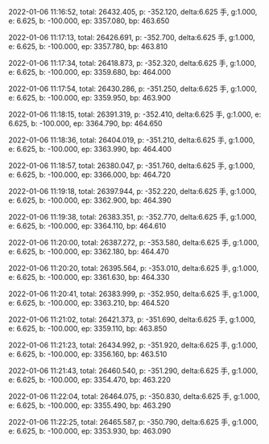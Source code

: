 2022-01-06 11:16:52, total: 26432.405, p: -352.120, delta:6.625 手, g:1.000, e: 6.625, b: -100.000, ep: 3357.080, bp: 463.650

2022-01-06 11:17:13, total: 26426.691, p: -352.700, delta:6.625 手, g:1.000, e: 6.625, b: -100.000, ep: 3357.780, bp: 463.810

2022-01-06 11:17:34, total: 26418.873, p: -352.320, delta:6.625 手, g:1.000, e: 6.625, b: -100.000, ep: 3359.680, bp: 464.000

2022-01-06 11:17:54, total: 26430.286, p: -351.250, delta:6.625 手, g:1.000, e: 6.625, b: -100.000, ep: 3359.950, bp: 463.900

2022-01-06 11:18:15, total: 26391.319, p: -352.410, delta:6.625 手, g:1.000, e: 6.625, b: -100.000, ep: 3364.790, bp: 464.650

2022-01-06 11:18:36, total: 26404.019, p: -351.210, delta:6.625 手, g:1.000, e: 6.625, b: -100.000, ep: 3363.990, bp: 464.400

2022-01-06 11:18:57, total: 26380.047, p: -351.760, delta:6.625 手, g:1.000, e: 6.625, b: -100.000, ep: 3366.000, bp: 464.720

2022-01-06 11:19:18, total: 26397.944, p: -352.220, delta:6.625 手, g:1.000, e: 6.625, b: -100.000, ep: 3362.900, bp: 464.390

2022-01-06 11:19:38, total: 26383.351, p: -352.770, delta:6.625 手, g:1.000, e: 6.625, b: -100.000, ep: 3364.110, bp: 464.610

2022-01-06 11:20:00, total: 26387.272, p: -353.580, delta:6.625 手, g:1.000, e: 6.625, b: -100.000, ep: 3362.180, bp: 464.470

2022-01-06 11:20:20, total: 26395.564, p: -353.010, delta:6.625 手, g:1.000, e: 6.625, b: -100.000, ep: 3361.630, bp: 464.330

2022-01-06 11:20:41, total: 26383.999, p: -352.950, delta:6.625 手, g:1.000, e: 6.625, b: -100.000, ep: 3363.210, bp: 464.520

2022-01-06 11:21:02, total: 26421.373, p: -351.690, delta:6.625 手, g:1.000, e: 6.625, b: -100.000, ep: 3359.110, bp: 463.850

2022-01-06 11:21:23, total: 26434.992, p: -351.920, delta:6.625 手, g:1.000, e: 6.625, b: -100.000, ep: 3356.160, bp: 463.510

2022-01-06 11:21:43, total: 26460.540, p: -351.290, delta:6.625 手, g:1.000, e: 6.625, b: -100.000, ep: 3354.470, bp: 463.220

2022-01-06 11:22:04, total: 26464.075, p: -350.830, delta:6.625 手, g:1.000, e: 6.625, b: -100.000, ep: 3355.490, bp: 463.290

2022-01-06 11:22:25, total: 26465.587, p: -350.790, delta:6.625 手, g:1.000, e: 6.625, b: -100.000, ep: 3353.930, bp: 463.090